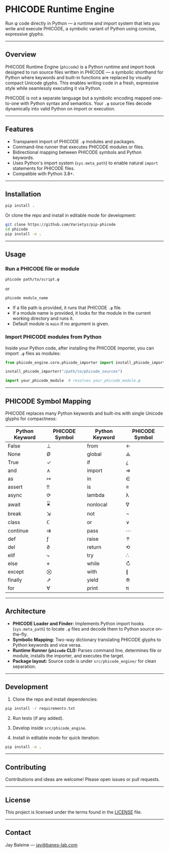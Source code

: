 # PHICODE Runtime Engine

Run φ code directly in Python — a runtime and import system that lets you write and execute PHICODE, a symbolic variant of Python using concise, expressive glyphs.

---

## Overview

PHICODE Runtime Engine (`phicode`) is a Python runtime and import hook designed to run source files written in PHICODE — a symbolic shorthand for Python where keywords and built-in functions are replaced by visually compact Unicode glyphs. This enables writing code in a fresh, expressive style while seamlessly executing it via Python.

PHICODE is not a separate language but a symbolic encoding mapped one-to-one with Python syntax and semantics. Your `.φ` source files decode dynamically into valid Python on import or execution.

---

## Features

- Transparent import of PHICODE `.φ` modules and packages.
- Command-line runner that executes PHICODE modules or files.
- Bidirectional mapping between PHICODE symbols and Python keywords.
- Uses Python's import system (`sys.meta_path`) to enable natural `import` statements for PHICODE files.
- Compatible with Python 3.8+.

---

## Installation

```bash
pip install .
```

Or clone the repo and install in editable mode for development:

```bash
git clone https://github.com/Varietyz/pip-phicode
cd phicode
pip install -e .
```

---

## Usage

### Run a PHICODE file or module

```bash
phicode path/to/script.φ
```

or

```bash
phicode module_name
```

* If a file path is provided, it runs that PHICODE `.φ` file.
* If a module name is provided, it looks for the module in the current working directory and runs it.
* Default module is `main` if no argument is given.

### Import PHICODE modules from Python

Inside your Python code, after installing the PHICODE importer, you can import `.φ` files as modules:

```python
from phicode_engine.core.phicode_importer import install_phicode_importer

install_phicode_importer("/path/to/phicode_sources")

import your_phicode_module  # resolves your_phicode_module.φ
```

---

## PHICODE Symbol Mapping

PHICODE replaces many Python keywords and built-ins with single Unicode glyphs for compactness:

| Python Keyword | PHICODE Symbol | Python Keyword | PHICODE Symbol |
| -------------- | -------------- | -------------- | -------------- |
| False          | ⊥              | from           | ←              |
| None           | Ø              | global         | ⟁              |
| True           | ✓              | if             | ¿              |
| and            | ∧              | import         | ⇒              |
| as             | ↦              | in             | ∈              |
| assert         | ‼              | is             | ≡              |
| async          | ⟳              | lambda         | λ              |
| await          | ⌛              | nonlocal       | ∇              |
| break          | ⇲              | not            | ¬              |
| class          | ℂ              | or             | ∨              |
| continue       | ⇉              | pass           | ⋯              |
| def            | ƒ              | raise          | ↑              |
| del            | ∂              | return         | ⟲              |
| elif           | ⤷              | try            | ∴              |
| else           | ⋄              | while          | ↻              |
| except         | ⛒              | with           | ∥              |
| finally        | ⇗              | yield          | ⟰              |
| for            | ∀              | print          | π              |

---

## Architecture

* **PHICODE Loader and Finder:** Implements Python import hooks (`sys.meta_path`) to locate `.φ` files and decode them to Python source on-the-fly.
* **Symbolic Mapping:** Two-way dictionary translating PHICODE glyphs to Python keywords and vice versa.
* **Runtime Runner (`phicode` CLI):** Parses command line, determines file or module, installs the importer, and executes the target.
* **Package layout:** Source code is under `src/phicode_engine/` for clean separation.

---

## Development

1. Clone the repo and install dependencies:

```bash
pip install -r requirements.txt
```

2. Run tests (if any added).

3. Develop inside `src/phicode_engine`.

4. Install in editable mode for quick iteration:

```bash
pip install -e .
```

---

## Contributing

Contributions and ideas are welcome! Please open issues or pull requests.

---

## License

This project is licensed under the terms found in the [LICENSE](LICENSE) file.

---

## Contact

Jay Baleine — [jay@banes-lab.com](mailto:jay@banes-lab.com)
